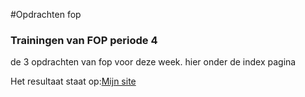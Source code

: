 #Opdrachten fop
### Trainingen van FOP periode 4
de 3 opdrachten van fop voor deze week.
hier onder de index pagina

Het resultaat staat op:[Mijn site](http://19940.hosts.ma-cloud.nl/bewijzenmap/periode4/FOP/flexbox/flexbox/nog%20iets/)